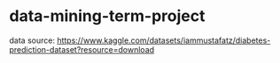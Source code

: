 # data-mining-term-project



data source: https://www.kaggle.com/datasets/iammustafatz/diabetes-prediction-dataset?resource=download
